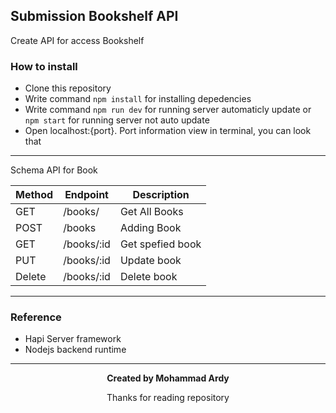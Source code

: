 ## Submission Bookshelf API

Create API for access Bookshelf

### How to install

- Clone this repository
- Write command ``` npm install ``` for installing depedencies
- Write command ``` npm run dev ``` for running server automaticly update or ``` npm start ``` for running server not auto update
- Open localhost:{port}. Port information view in terminal, you can look that

---


Schema API for Book

Method | Endpoint  | Description
---------|----------|---------
 GET | /books/ | Get All Books
 POST | /books | Adding Book
 GET | /books/:id | Get spefied book
 PUT | /books/:id | Update book
 Delete | /books/:id | Delete book
 

---
### Reference

- Hapi Server framework
- Nodejs backend runtime

---



<p align="center"> <b> Created by Mohammad Ardy </b> </p>

<p align="center"> Thanks for reading repository </p>
